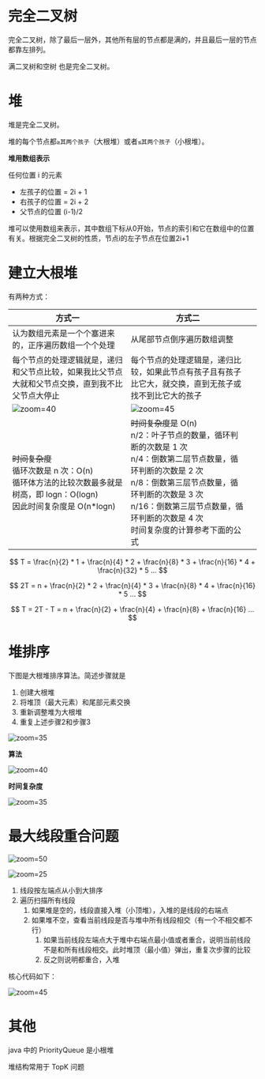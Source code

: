 # 完全二叉树

完全二叉树，除了最后一层外，其他所有层的节点都是满的，并且最后一层的节点都靠左排列。

满二叉树和空树 也是完全二叉树。

# 堆

堆是完全二叉树。

堆的每个节点都`≥其两个孩子`（大根堆）或者`≤其两个孩子`（小根堆）。

**堆用数组表示**

任何位置 i 的元素
- 左孩子的位置 = 2i + 1
- 右孩子的位置 = 2i + 2
- 父节点的位置 (i-1)/2

堆可以使用数组来表示，其中数组下标从0开始，节点的索引和它在数组中的位置有关。根据完全二叉树的性质，节点i的左子节点在位置2i+1

# 建立大根堆

有两种方式：

| **方式一**                                                   | **方式二**                                                   |      |
| ------------------------------------------------------------ | ------------------------------------------------------------ | ---- |
| 认为数组元素是一个个塞进来的，正序遍历数组一个个处理         | 从尾部节点倒序遍历数组调整                                   |      |
| 每个节点的处理逻辑就是，递归和父节点比较，如果我比父节点大就和父节点交换，直到我不比父节点大停止 | 每个节点的处理逻辑是，递归比较，如果此节点有孩子且有孩子比它大，就交换，直到无孩子或找不到比它大的孩子 |      |
| ![zoom=40](Pasted%20image%2020231212212349.png) | ![zoom=45](Pasted%20image%2020231212212436.png) |      |
| ~~时间复杂度~~<br />循环次数是 n 次：O(n)<br />循环体方法的比较次数最多就是树高，即 logn：O(logn)<br />因此时间复杂度是 O(n*logn) | ~~时间复杂度~~是 O(n)<br />n/2：叶子节点的数量，循环判断的次数是 1 次<br />n/4：倒数第二层节点数量，循环判断的次数是 2 次<br />n/8：倒数第三层节点数量，循环判断的次数是 3 次<br />n/16：倒数第三层节点数量，循环判断的次数是 4 次<br />时间复杂度的计算参考下面的公式 |      |

$$
T = \frac{n}{2} * 1 + \frac{n}{4} * 2 + \frac{n}{8} * 3 + \frac{n}{16} * 4 + \frac{n}{32} * 5 ...
$$

$$
2T = n + \frac{n}{2} * 2 + \frac{n}{4} * 3 + \frac{n}{8} * 4 + \frac{n}{16} * 5 ...
$$

$$
T = 2T - T = n + \frac{n}{2} + \frac{n}{4} + \frac{n}{8} + \frac{n}{16} ...
$$

# 堆排序

下图是大根堆排序算法。简述步骤就是

1. 创建大根堆
2. 将堆顶（最大元素）和尾部元素交换
3. 重新调整堆为大根堆
4. 重复上述步骤2和步骤3

![zoom=35](Pasted%20image%2020231212212524.png)

**算法**

![zoom=40](Pasted%20image%2020231212212554.png)

**时间复杂度**

![zoom=35](Pasted%20image%2020231212212639.png)

# 最大线段重合问题

![zoom=50](Pasted%20image%2020231212213502.png)

![zoom=25](Pasted%20image%2020231212213527.png)

1. 线段按左端点从小到大排序
2. 遍历扫描所有线段
    1. 如果堆是空的，线段直接入堆（小顶堆），入堆的是线段的右端点
    2. 如果堆不空，查看当前线段是否与堆中所有线段相交（有一个不相交都不行）
        1. 如果当前线段左端点大于堆中右端点最小值或者重合，说明当前线段不是和所有线段相交。此时堆顶（最小值）弹出，重复次步骤的比较
        2. 反之则说明都重合，入堆

核心代码如下：

![zoom=45](Pasted%20image%2020231212213557.png)

# 其他

java 中的 PriorityQueue 是小根堆

堆结构常用于 TopK 问题
